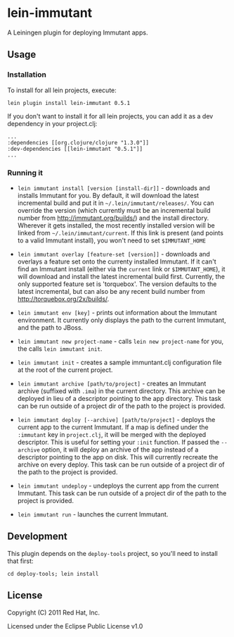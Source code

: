 # lein-immutant

A Leiningen plugin for deploying Immutant apps.

## Usage

### Installation

To install for all lein projects, execute:
    
    lein plugin install lein-immutant 0.5.1
    
If you don't want to install it for all lein projects, you can add it as 
a dev dependency in your project.clj:

    ...
    :dependencies [[org.clojure/clojure "1.3.0"]]
    :dev-dependencies [[lein-immutant "0.5.1"]]
    ...
    
### Running it

* `lein immutant install [version [install-dir]]` - downloads and installs
   Immutant for you. By default, it will download the latest incremental
   build and put it in `~/.lein/immutant/releases/`. You can override the
   version (which currently must be an incremental build number from 
   http://immutant.org/builds/) and the install directory. Wherever it gets
   installed, the most recently installed version will be linked from
   `~/.lein/immutant/current`. If this link is present (and points to a 
   valid Immutant install), you won't need to set `$IMMUTANT_HOME`

* `lein immutant overlay [feature-set [version]]` - downloads and overlays a
  feature set onto the currenty installed Immutant. If it can't find
  an Immutant install (either via the `current` link or `$IMMUTANT_HOME`), 
  it will download and install the latest incremental build first. Currently,
  the only supported feature set is 'torquebox'. The version defaults to the
  latest incremental, but can also be any recent build number from
  http://torquebox.org/2x/builds/.

* `lein immutant env [key]` - prints out information about the Immutant
  environment. It currently only displays the path to the current Immutant,
  and the path to JBoss.
  
* `lein immutant new project-name` - calls `lein new project-name` for you,
   the calls `lein immutant init`.

* `lein immutant init` - creates a sample immuntant.clj configuration
  file at the root of the current project.
  
* `lein immutant archive [path/to/project]` - creates an Immutant archive 
  (suffixed with `.ima`) in the current directory. This archive can be
  deployed in lieu of a descriptor pointing to the app directory. This
  task can be run outside of a project dir of the path to the project is
  provided.
  
* `lein immutant deploy [--archive] [path/to/project]` - deploys the current 
  app to the current Immutant. If a map is defined under the `:immutant` key 
  in  `project.clj`, it will be merged with the deployed descriptor. This is 
  useful for setting your `:init` function. If passed the `--archive` option, 
  it will deploy an archive of the app instead of a descriptor pointing to the
  app on disk. This will currently recreate the archive on every deploy. This
  task can be run outside of a project dir of the path to the project is
  provided.

* `lein immutant undeploy` - undeploys the current app from the current
  Immutant. This task can be run outside of a project dir of the path to 
  the project is provided.
  
* `lein immutant run` - launches the current Immutant. 

## Development

This plugin depends on the `deploy-tools` project, so you'll need to install
that first:

    cd deploy-tools; lein install
    
## License

Copyright (C) 2011 Red Hat, Inc.

Licensed under the Eclipse Public License v1.0
